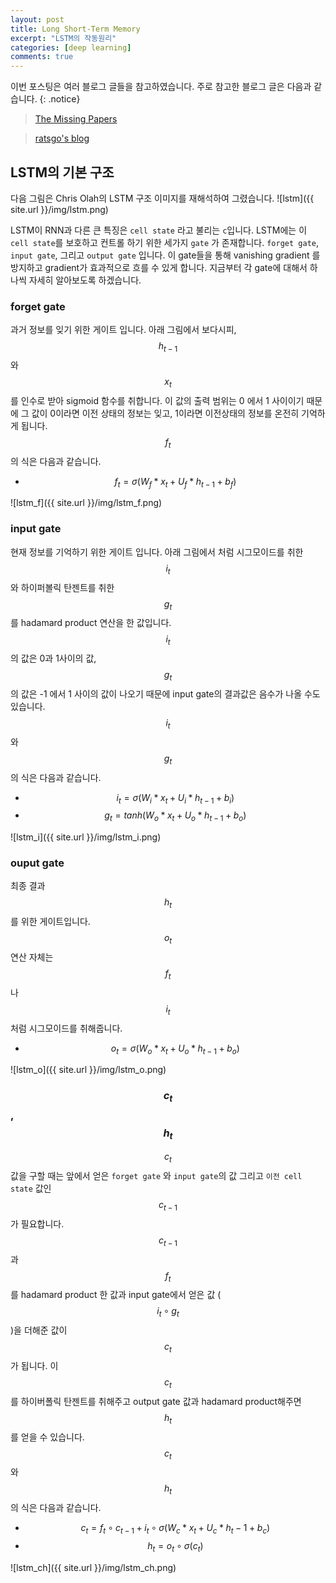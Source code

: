 ```yaml
---
layout: post
title: Long Short-Term Memory
excerpt: "LSTM의 작동원리"
categories: [deep learning]
comments: true
---
```


이번 포스팅은 여러 블로그 글들을 참고하였습니다. 주로 참고한 블로그 글은 다음과 같습니다.
{: .notice}

 > [The Missing Papers](http://docs.likejazz.com/lstm/)
 
 > [ratsgo's blog](https://ratsgo.github.io/natural%20language%20processing/2017/03/09/rnnlstm/)
 
 
## LSTM의 기본 구조
다음 그림은 Chris Olah의 LSTM 구조 이미지를 재해석하여 그렸습니다. 
![lstm]({{ site.url }}/img/lstm.png)

LSTM이 RNN과 다른 큰 특징은 `cell state` 라고 불리는 `c`입니다. LSTM에는 이 `cell state`를 보호하고 컨트롤 하기 위한 세가지 `gate` 가 존재합니다. `forget gate`, `input gate`, 그리고 `output gate` 입니다. 이 gate들을 통해 vanishing gradient 를 방지하고 gradient가 효과적으로 흐를 수 있게 합니다. 지금부터 각 gate에 대해서 하나씩 자세히 알아보도록 하겠습니다.

### forget gate 
과거 정보를 잊기 위한 게이트 입니다. 아래 그림에서 보다시피, $$h_{t-1}$$와 $$x_t$$ 를 인수로 받아 sigmoid 함수를 취합니다. 이 값의 출력 범위는 0 에서 1 사이이기 때문에 그 값이 0이라면 이전 상태의 정보는 잊고, 1이라면 이전상태의 정보를 온전히 기억하게 됩니다. $$f_t$$ 의 식은 다음과 같습니다. 
* $$f_{t} = \sigma (W_{f}*x_{t} +U_{f}*{h_{t-1}} + b_{f} )$$

![lstm_f]({{ site.url }}/img/lstm_f.png)

### input gate
현재 정보를 기억하기 위한 게이트 입니다. 아래 그림에서 처럼 시그모이드를 취한 $$i_t$$와 하이퍼볼릭 탄젠트를 취한 $$g_t$$를 hadamard product 연산을 한 값입니다. $$i_t$$ 의 값은 0과 1사이의 값, $$g_t$$의 값은 -1 에서 1 사이의 값이 나오기 때문에 input gate의 결과값은 음수가 나올 수도 있습니다. $$i_t$$ 와 $$g_t$$ 의 식은 다음과 같습니다.
* $$i_{t} = \sigma (W_{i}*x_{t} +U_{i}*{h_{t-1}} + b_{i} )  $$
* $$g_{t} = tanh (W_{o}*x_{t} +U_{o}*{h_{t-1}} + b_{o} )  $$

![lstm_i]({{ site.url }}/img/lstm_i.png)

### ouput gate
최종 결과 $$h_t$$ 를 위한 게이트입니다. $$o_t$$ 연산 자체는 $$f_t$$나 $$i_t$$ 처럼 시그모이드를 취해줍니다.
* $$o_{t} = \sigma (W_{o}*x_{t} +U_{o}*{h_{t-1}} + b_{o} )  $$

![lstm_o]({{ site.url }}/img/lstm_o.png)

### $$c_t$$, $$h_t$$
$$c_t$$값을 구할 때는 앞에서 얻은 `forget gate` 와 `input gate`의 값 그리고 `이전 cell state` 값인 $$c_{t-1}$$가 필요합니다. $$c_{t-1}$$과 $$f_t$$ 를 hadamard product 한 값과 input gate에서 얻은 값 ($$i_t \circ g_t$$)을 더해준 값이 $$c_t$$가 됩니다. 이 $$c_t$$를 하이버폴릭 탄젠트를 취해주고 output gate 값과 hadamard product해주면 $$h_t$$를 얻을 수 있습니다. $$c_t$$와 $$h_t$$의 식은 다음과 같습니다. 
* $$c_t = f_t \circ c_{t-1} + i_t \circ \sigma (W_c* x_t + U_c * h_t-1 + b_c ) $$
* $$h_t = o_t \circ \sigma (c_t) $$

![lstm_ch]({{ site.url }}/img/lstm_ch.png)
